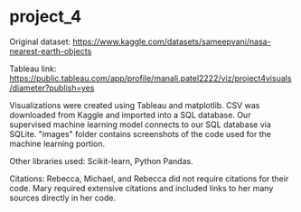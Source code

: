 # project_4

Original dataset: https://www.kaggle.com/datasets/sameepvani/nasa-nearest-earth-objects

Tableau link: https://public.tableau.com/app/profile/manali.patel2222/viz/project4visuals/diameter?publish=yes

Visualizations were created using Tableau and matplotlib. CSV was downloaded from Kaggle and imported into a SQL database. Our supervised machine learning model connects to our SQL database via SQLite. "images" folder contains screenshots of the code used for the machine learning portion.

Other libraries used: Scikit-learn, Python Pandas.

Citations: Rebecca, Michael, and Rebecca did not require citations for their code. Mary required extensive citations and included links to her many sources directly in her code.
